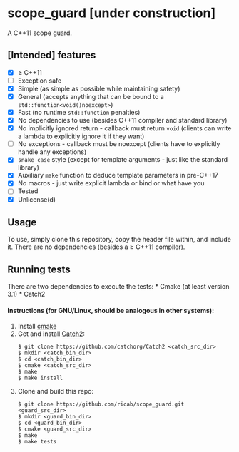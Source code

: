 # scope_guard [under construction]
A C++11 scope guard.

## [Intended] features
- [x] &ge; C++11
- [ ] Exception safe
- [x] Simple (as simple as possible while maintaining safety)
- [x] General (accepts anything that can be bound to a
`std::function<void()noexcept>`)
- [x] Fast (no runtime `std::function` penalties)
- [x] No dependencies to use (besides C++11 compiler and standard library)
- [x] No implicitly ignored return - callback must return `void` (clients can
write a lambda to explicitly ignore it if they want)
- [ ] No exceptions - callback must be noexcept (clients have to explicitly
handle any exceptions)
- [x] `snake_case` style (except for template arguments - just like the
standard library)
- [x] Auxiliary `make` function to deduce template parameters in pre-C++17
- [x] No macros - just write explicit lambda or bind or what have you
- [ ] Tested
- [x] Unlicense(d)

## Usage
To use,  simply clone this repository, copy the header file within, and include 
it. There are no dependencies (besides a &ge; C++11 compiler).

## Running tests
There are two dependencies to execute the tests:
    * Cmake (at least version 3.1)
    * Catch2
    
#### Instructions (for GNU/Linux, should be analogous in other systems):
1. Install [cmake](https://cmake.org/)
2. Get and install [Catch2](https://github.com/catchorg/Catch2):
    ```
    $ git clone https://github.com/catchorg/Catch2 <catch_src_dir>
    $ mkdir <catch_bin_dir>
    $ cd <catch_bin_dir>
    $ cmake <catch_src_dir>
    $ make
    $ make install
    ```
3. Clone and build this repo:
    ```
    $ git clone https://github.com/ricab/scope_guard.git <guard_src_dir>
    $ mkdir <guard_bin_dir>
    $ cd <guard_bin_dir>
    $ cmake <guard_src_dir>
    $ make
    $ make tests
    ```
